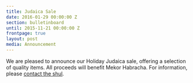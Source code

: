 ```yaml
---
title: Judaica Sale
date: 2016-01-29 00:00:00 Z
section: bulletinboard
until: 2015-11-21 00:00:00 Z
frontpage: true
layout: post
media: Announcement
---
```


We are pleased to announce our Holiday Judaica sale, offering a selection of quality items. All proceeds will benefit Mekor Habracha. For information, please [contact the shul](mailto:info@mekorhabracha.org).
